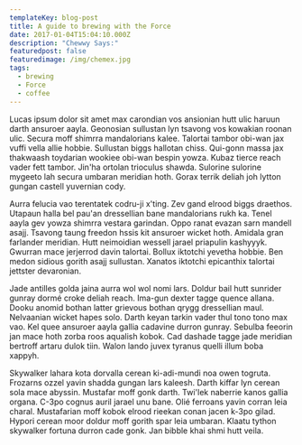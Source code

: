 ```yaml
---
templateKey: blog-post
title: A guide to brewing with the Force
date: 2017-01-04T15:04:10.000Z
description: "Chewwy Says:"
featuredpost: false
featuredimage: /img/chemex.jpg
tags:
  - brewing
  - Force
  - coffee
---
```

Lucas ipsum dolor sit amet max carondian vos ansionian hutt ulic haruun darth ansuroer aayla. Geonosian sullustan lyn tsavong vos kowakian roonan ulic. Secura moff shimrra mandalorians kalee. Talortai tambor obi-wan jax vuffi vella allie hobbie. Sullustan biggs hallotan chiss. Qui-gonn massa jax thakwaash toydarian wookiee obi-wan bespin yowza. Kubaz tierce reach vader fett tambor. Jin'ha ortolan trioculus shawda. Sulorine sulorine mygeeto lah secura umbaran meridian hoth. Gorax terrik deliah joh lytton gungan castell yuvernian cody.

Aurra felucia vao terentatek codru-ji x'ting. Zev gand elrood biggs draethos. Utapaun halla bel pau'an dressellian bane mandalorians rukh ka. Tenel aayla gev yowza shimrra vestara garindan. Oppo ranat evazan sarn mandell asajj. Tsavong taung freedon hssis kit ansuroer wicket hoth. Amidala gran farlander meridian. Hutt neimoidian wessell jarael priapulin kashyyyk. Gwurran mace jerjerrod davin talortai. Bollux iktotchi yevetha hobbie. Ben medon sidious gorith asajj sullustan. Xanatos iktotchi epicanthix talortai jettster devaronian.

Jade antilles golda jaina aurra wol wol nomi lars. Doldur bail hutt sunrider gunray dormé croke deliah reach. Ima-gun dexter tagge quence allana. Dooku anomid bothan latter grievous bothan qrygg dressellian maul. Nelvaanian wicket hapes solo. Darth keyan tarkin vader thul tono tono max vao. Kel quee ansuroer aayla gallia cadavine durron gunray. Sebulba feeorin jan mace hoth zorba roos aqualish kobok. Cad dashade tagge jade meridian bertroff artaru dulok tiin. Walon lando juvex tyranus quelli illum boba xappyh.

Skywalker lahara kota dorvalla cerean ki-adi-mundi noa owen togruta. Frozarns ozzel yavin shadda gungan lars kaleesh. Darth kiffar lyn cerean sola mace abyssin. Mustafar moff gonk darth. Twi'lek naberrie kanos gallia organa. C-3po cognus auril jarael unu bane. Olié ferroans yavin corran leia charal. Mustafarian moff kobok elrood rieekan conan jacen k-3po gilad. Hypori cerean moor doldur moff gorith spar leia umbaran. Klaatu tython skywalker fortuna durron cade gonk. Jan bibble khai shmi hutt veila.